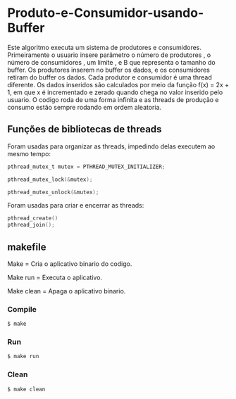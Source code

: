# Produto-e-Consumidor-usando-Buffer

Este algoritmo executa um sistema de produtores e consumidores.
Primeiramente o usuario insere parâmetro o número de produtores , o número de
consumidores , um limite , e B que representa o tamanho do buffer.
Os produtores inserem no buffer os dados, e os consumidores retiram do buffer os dados.
Cada produtor e consumidor é uma thread diferente.
Os dados inseridos são calculados por meio da função f(x) = 2x + 1, em que x é incrementado e zerado quando chega no valor inserido pelo usuario.
O codigo roda de uma forma infinita e as threads de produção e consumo estão sempre rodando em ordem aleatoria.

## Funções de bibliotecas de threads

Foram usadas para organizar as threads, impedindo delas executem ao mesmo tempo:
```c
pthread_mutex_t mutex = PTHREAD_MUTEX_INITIALIZER;

pthread_mutex_lock(&mutex);

pthread_mutex_unlock(&mutex);
```
Foram usadas para criar e encerrar as threads:
```c
pthread_create()
pthread_join();
```

## makefile

Make = Cria o aplicativo binario do codigo.

Make run = Executa o aplicativo.

Make clean = Apaga o aplicativo binario.

### Compile
```c
$ make
```
### Run
```c
$ make run
```
### Clean
```c
$ make clean
```

